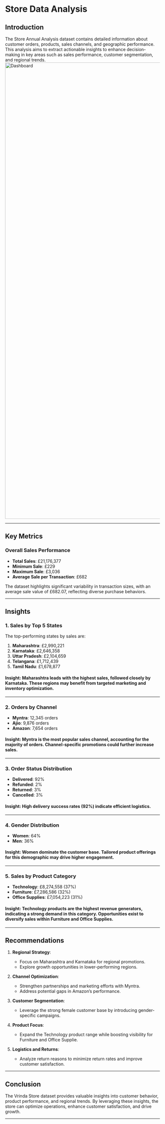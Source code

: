 # Store Data Analysis

## Introduction
The Store Annual Analysis dataset contains detailed information about customer orders, products, sales channels, and geographic performance. This analysis aims to extract actionable insights to enhance decision-making in key areas such as sales performance, customer segmentation, and regional trends.
<img width="1486" alt="Dashboard" src="https://github.com/user-attachments/assets/201b8657-7947-4b41-8b78-68986920ebc7" />

---

## Key Metrics

### **Overall Sales Performance**
- **Total Sales**: £21,176,377
- **Minimum Sale**: £229
- **Maximum Sale**: £3,036
- **Average Sale per Transaction**: £682

The dataset highlights significant variability in transaction sizes, with an average sale value of £682.07, reflecting diverse purchase behaviors.

---

## Insights

### **1. Sales by Top 5 States**
The top-performing states by sales are:
1. **Maharashtra**: £2,990,221
2. **Karnataka**: £2,646,358
3. **Uttar Pradesh**: £2,104,659
4. **Telangana**: £1,712,439
5. **Tamil Nadu**: £1,678,877

#### **Insight**: Maharashtra leads with the highest sales, followed closely by Karnataka. These regions may benefit from targeted marketing and inventory optimization.

---

### **2. Orders by Channel**
- **Myntra**: 12,345 orders
- **Ajio**: 9,876 orders
- **Amazon**: 7,654 orders

#### **Insight**: Myntra is the most popular sales channel, accounting for the majority of orders. Channel-specific promotions could further increase sales.

---

### **3. Order Status Distribution**
- **Delivered**: 92%
- **Refunded**: 2%
- **Returned**: 3%
- **Cancelled**: 3%

#### **Insight**: High delivery success rates (92%) indicate efficient logistics.

---

### **4. Gender Distribution**
- **Women**: 64%
- **Men**: 36%

#### **Insight**: Women dominate the customer base. Tailored product offerings for this demographic may drive higher engagement.

---

### **5. Sales by Product Category**
- **Technology**: £8,274,558 (37%)
- **Furniture**: £7,286,586 (32%)
- **Office Supplies**: £7,054,223 (31%)

#### **Insight**: Technology products are the highest revenue generators, indicating a strong demand in this category. Opportunities exist to diversify sales within Furniture and Office Supplies.

---

## Recommendations

1. **Regional Strategy**:
   - Focus on Maharashtra and Karnataka for regional promotions.
   - Explore growth opportunities in lower-performing regions.

2. **Channel Optimization**:
   - Strengthen partnerships and marketing efforts with Myntra.
   - Address potential gaps in Amazon’s performance.

3. **Customer Segmentation**:
   - Leverage the strong female customer base by introducing gender-specific campaigns.

4. **Product Focus**:
   - Expand the Technology product range while boosting visibility for Furniture and Office Supplie.

5. **Logistics and Returns**:
   - Analyze return reasons to minimize return rates and improve customer satisfaction.

---

## Conclusion
The Vrinda Store dataset provides valuable insights into customer behavior, product performance, and regional trends. By leveraging these insights, the store can optimize operations, enhance customer satisfaction, and drive growth.

---

